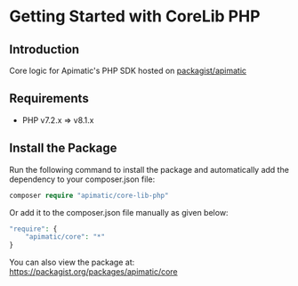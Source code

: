 # Getting Started with CoreLib PHP

## Introduction

Core logic for Apimatic's PHP SDK hosted on [packagist/apimatic](https://packagist.org/packages/apimatic)

## Requirements
- PHP v7.2.x => v8.1.x

## Install the Package

Run the following command to install the package and automatically add the dependency to your composer.json file:

```php
composer require "apimatic/core-lib-php"
```

Or add it to the composer.json file manually as given below:

```php
"require": {
    "apimatic/core": "*"
}
```

You can also view the package at:
https://packagist.org/packages/apimatic/core
